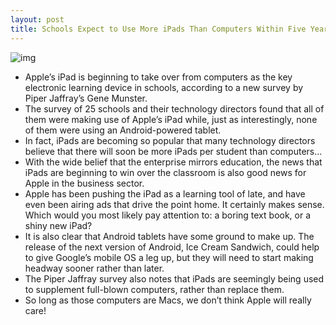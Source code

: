 ```yaml
---
layout: post
title: Schools Expect to Use More iPads Than Computers Within Five Years
---
```

![img](http://media.idownloadblog.com/wp-content/uploads/2011/05/ipad-2-ad.png)
* Apple’s iPad is beginning to take over from computers as the key electronic learning device in schools, according to a new survey by Piper Jaffray’s Gene Munster.
* The survey of 25 schools and their technology directors found that all of them were making use of Apple’s iPad while, just as interestingly, none of them were using an Android-powered tablet.
* In fact, iPads are becoming so popular that many technology directors believe that there will soon be more iPads per student than computers…
* With the wide belief that the enterprise mirrors education, the news that iPads are beginning to win over the classroom is also good news for Apple in the business sector.
* Apple has been pushing the iPad as a learning tool of late, and have even been airing ads that drive the point home. It certainly makes sense. Which would you most likely pay attention to: a boring text book, or a shiny new iPad?
* It is also clear that Android tablets have some ground to make up. The release of the next version of Android, Ice Cream Sandwich, could help to give Google’s mobile OS a leg up, but they will need to start making headway sooner rather than later.
* The Piper Jaffray survey also notes that iPads are seemingly being used to supplement full-blown computers, rather than replace them.
* So long as those computers are Macs, we don’t think Apple will really care!

